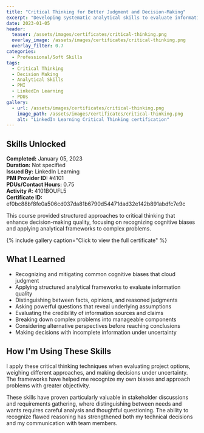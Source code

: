 ```yaml
---
title: "Critical Thinking for Better Judgment and Decision-Making"
excerpt: "Developing systematic analytical skills to evaluate information, recognize biases, and make more effective decisions"
date: 2023-01-05
header:
  teaser: /assets/images/certificates/critical-thinking.png
  overlay_image: /assets/images/certificates/critical-thinking.png
  overlay_filter: 0.7
categories:
  - Professional/Soft Skills
tags:
  - Critical Thinking
  - Decision Making
  - Analytical Skills
  - PMI
  - LinkedIn Learning
  - PDUs
gallery:
  - url: /assets/images/certificates/critical-thinking.png
    image_path: /assets/images/certificates/critical-thinking.png
    alt: "LinkedIn Learning Critical Thinking certification"
---
```


## Skills Unlocked

**Completed:** January 05, 2023  
**Duration:** Not specified  
**Issued By:** LinkedIn Learning  
**PMI Provider ID:** #4101  
**PDUs/Contact Hours:** 0.75  
**Activity #:** 4101BOUFL5  
**Certificate ID:** ef0bc88bf8fe0a506cd037da81b6790d54471dad32e142b891abdfc7e9c

This course provided structured approaches to critical thinking that enhance decision-making quality, focusing on recognizing cognitive biases and applying analytical frameworks to complex problems.

{% include gallery caption="Click to view the full certificate" %}

## What I Learned

* Recognizing and mitigating common cognitive biases that cloud judgment
* Applying structured analytical frameworks to evaluate information quality
* Distinguishing between facts, opinions, and reasoned judgments
* Asking powerful questions that reveal underlying assumptions
* Evaluating the credibility of information sources and claims
* Breaking down complex problems into manageable components
* Considering alternative perspectives before reaching conclusions
* Making decisions with incomplete information under uncertainty

## How I'm Using These Skills

I apply these critical thinking techniques when evaluating project options, weighing different approaches, and making decisions under uncertainty. The frameworks have helped me recognize my own biases and approach problems with greater objectivity.

These skills have proven particularly valuable in stakeholder discussions and requirements gathering, where distinguishing between needs and wants requires careful analysis and thoughtful questioning. The ability to recognize flawed reasoning has strengthened both my technical decisions and my communication with team members.